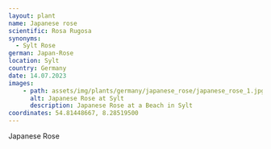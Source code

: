 ```yaml
---
layout: plant
name: Japanese rose
scientific: Rosa Rugosa
synonyms:
  - Sylt Rose
german: Japan-Rose
location: Sylt
country: Germany
date: 14.07.2023
images:
    - path: assets/img/plants/germany/japanese_rose/japanese_rose_1.jpg
      alt: Japanese Rose at Sylt
      description: Japanese Rose at a Beach in Sylt
coordinates: 54.81448667, 8.28519500
---
```


Japanese Rose
